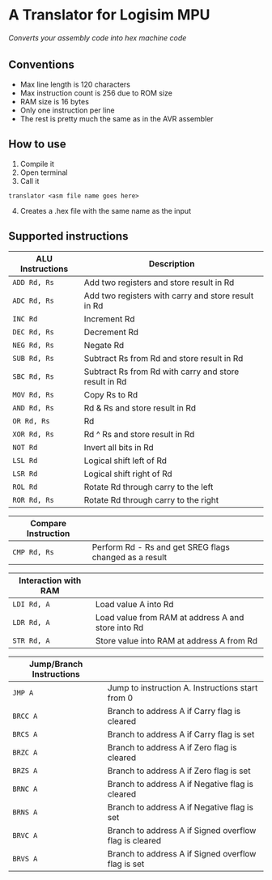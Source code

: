 # A Translator for Logisim MPU
###### Converts your assembly code into hex machine code

## Conventions
* Max line length is 120 characters
* Max instruction count is 256 due to ROM size
* RAM size is 16 bytes
* Only one instruction per line
* The rest is pretty much the same as in the AVR assembler
## How to use
1. Compile it
2. Open terminal
3. Call it
```
translator <asm file name goes here>
```
4. Creates a .hex file with the same name as the input
## Supported instructions

| ALU Instructions  | Description                                            |
| ----------------- | ------------------------------------------------------ |
| ```ADD Rd, Rs```  | Add two registers and store result in Rd               |
| ```ADC Rd, Rs```  | Add two registers with carry and store result in Rd    |
| ```INC Rd```      | Increment Rd                                           |
| ```DEC Rd, Rs```  | Decrement Rd                                           |
| ```NEG Rd, Rs```  | Negate Rd                                              |
| ```SUB Rd, Rs```  | Subtract Rs from Rd and store result in Rd             |
| ```SBC Rd, Rs```  | Subtract Rs from Rd with carry and store result in Rd  |
| ```MOV Rd, Rs```  | Copy Rs to Rd                                          |
| ```AND Rd, Rs```  | Rd & Rs and store result in Rd                         |
| ```OR Rd, Rs```   | Rd | Rs and store result in Rd                         |
| ```XOR Rd, Rs```  | Rd ^ Rs and store result in Rd                         |
| ```NOT Rd```      | Invert all bits in Rd                                  |
| ```LSL Rd```      | Logical shift left of Rd                               |
| ```LSR Rd```      | Logical shift right of Rd                              |
| ```ROL Rd```      | Rotate Rd through carry to the left                    |
| ```ROR Rd, Rs```  | Rotate Rd through carry to the right                   |

| Compare Instruction |                                                        |
| ------------------- | ------------------------------------------------------ |
| ```CMP Rd, Rs ```   | Perform Rd - Rs and get SREG flags changed as a result |

| Interaction with RAM |                                                        |
| -------------------- | ------------------------------------------------------ |
| ```LDI Rd, A ```     | Load value A into Rd                                   |
| ```LDR Rd, A```      | Load value from RAM at address A and store into Rd     |
| ```STR Rd, A```      | Store value into RAM at address A from Rd              |

| Jump/Branch Instructions|                                                        |
| ----------------------- | ------------------------------------------------------ |
| ```JMP A```             | Jump to instruction A. Instructions start from 0       |
| ```BRCC A```            | Branch to address A if Carry flag is cleared           |
| ```BRCS A```            | Branch to address A if Carry flag is set               |
| ```BRZC A```            | Branch to address A if Zero flag is cleared            |
| ```BRZS A```            | Branch to address A if Zero flag is set                |
| ```BRNC A```            | Branch to address A if Negative flag is cleared        |
| ```BRNS A```            | Branch to address A if Negative flag is set            |
| ```BRVC A```            | Branch to address A if Signed overflow flag is cleared |
| ```BRVS A```            | Branch to address A if Signed overflow flag is set     |
